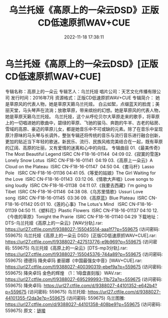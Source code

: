 ﻿---
title: 乌兰托娅《高原上的一朵云DSD》正版CD低速原抓WAV+CUE
date: 2022-11-18 17:38:11
categories: WAV车载音乐、镜像
tags: 华语中文
---
# 乌兰托娅《高原上的一朵云DSD》[正版CD低速原抓WAV+CUE]

专辑名称：高原上的一朵云
专辑艺人：乌兰托娅
唱片公司：天艺文化传播有限公司
发行时间：2016年7月
资源格式：正版CD低速原抓WAV+CUE
专辑简介：
她是草原风的代表人物，她是草原天籁乌兰托娅。
白云如絮，点缀蓝天的脸庞；美丽天堂，马头琴声在流淌；放歌草原，带来缤纷的幻想。她是草原风的代表人物，她是草原天籁乌兰托娅。
乌兰托娅，这个从呼伦贝尔大草原走来的歌手，将草原上的一切唱进她的歌曲中，碧绿的草原、飞驰的骏马、奔跑的牛羊、古老的毡房、雪域的高原、豪迈的草原儿女，都是她音乐中不可或缺的元素。除了在音乐中呈现原汁原味的马头琴与长调外，整张专辑还将传统的音乐与流行音乐进行融合创新，更加的贴近当下年轻的歌迷。新民乐、流行、民族风格完美结合在一起，既有草原的辽阔、高原的壮丽，又有爱情的迷离和心中的向往。
专辑曲目
01.《最美传奇》The Most Beautiful Legend
ISRC
CN-F18-16-01144  04:09
02.《寂寞的雪莲》Lonely Snow Lotus  ISRC
CN-F18-16-01141  04:19
03.《高原上一朵云》A Cloud on the
Plateau  ISRC
CN-F18-16-01147  04:50
04.《套马杆》Lasso Pole   ISRC
CN-F18-16-01136 04:41
05.《等爱的姑娘》The Girl Waiting for the
Love  ISRC
CN-F18-16-01143  03:12
06.《情歌大声唱》Love songs to sing
loudly  ISRC
CN-F18-16-01138  04:11
07.《我要去西藏》I'm going to
Tibet  ISRC
CN-F18-16-01146  04:38
08.《乌苏里情歌》Ussuri Love song  ISRC
CN-F18-16-01145  03:36
09.《高原蓝》Blue Plateau  ISRC
CN-F18-16-01142 05:01
10.《莲的心事》The Lotus's Mind   ISRC
CN-F18-16-01139 04:50
11.《塑料花》Plastic Flowers  ISRC
CN-F18-16-01137 04:10
12.《今夜的草原》Tonight the
Prairie  ISRC CN-F18-16-01140
04:29
下载地址：
DTS-乌兰托娅《高原上的一朵云》[WAV分轨].rar: https://url27.ctfile.com/f/9388027-155045514-aaa1f7?p=559675
(访问密码: 559675)
乌兰托娅《高原上的一朵云 DSD》[正版CD低速原抓WAV+CUE].rar: https://url27.ctfile.com/f/9388027-427513776-e9b969?p=559675
(访问密码: 559675)
乌兰托娅《高原上的一朵云》[DTS-mp3分轨].rar: https://url27.ctfile.com/f/9388027-155045376-744a89?p=559675
(访问密码: 559675)
德德玛 降央卓玛 姜丽娜《中国最强女中音》[WAV+CUE].rar: https://url27.ctfile.com/f/9388027-400390319-ebef9a?p=559675
(访问密码: 559675)
降央卓玛 金色的辉煌 （1：1母盘直刻版）WAV.rar: https://url27.ctfile.com/f/9388027-695299993-11b72a?p=559675
(访问密码: 559675)
降央卓玛: https://url27.ctfile.com/d/9388027-44101352-e642b4?p=559675
(访问密码: 559675)
乌兰托娅: https://url27.ctfile.com/d/9388027-44101355-f2da3e?p=559675
(访问密码: 559675)
乌兰图雅: https://url27.ctfile.com/d/9388027-44101358-408be9?p=559675
(访问密码: 559675)
原文：[链接](https://blog.sina.com.cn/s/blog_1647c7e76010310b9.html)